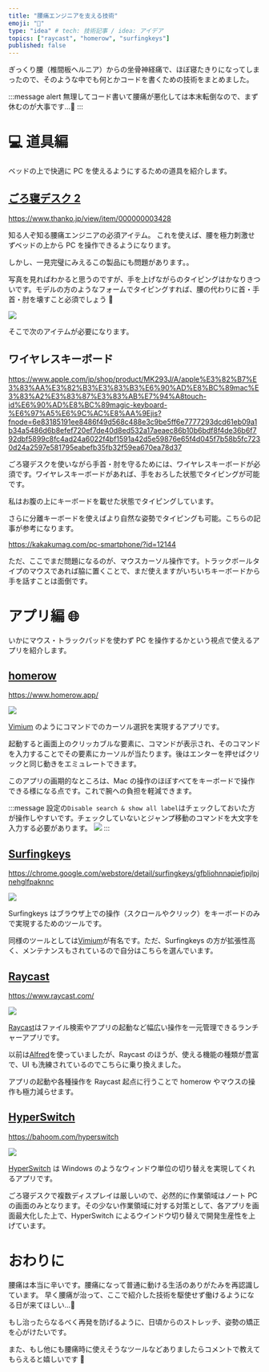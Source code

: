 ```yaml
---
title: "腰痛エンジニアを支える技術"
emoji: "🏥"
type: "idea" # tech: 技術記事 / idea: アイデア
topics: ["raycast", "homerow", "surfingkeys"]
published: false
---
```


ぎっくり腰（椎間板ヘルニア）からの坐骨神経痛で、ほぼ寝たきりになってしまったので、そのような中でも何とかコードを書くための技術をまとめました。

:::message alert
無理してコード書いて腰痛が悪化しては本末転倒なので、まず休むのが大事です...🙏
:::

# 💻 道具編

ベッドの上で快適に PC を使えるようにするための道具を紹介します。

## [ごろ寝デスク 2](https://www.thanko.jp/view/item/000000003428)

https://www.thanko.jp/view/item/000000003428

知る人ぞ知る腰痛エンジニアの必須アイテム。
これを使えば、腰を極力刺激せずベッドの上から PC を操作できるようになります。

しかし、一見完璧にみえるこの製品にも問題があります。。

写真を見ればわかると思うのですが、手を上げながらのタイピングはかなりきついです。モデルの方のようなフォームでタイピングすれば、腰の代わりに首・手首・肘を壊すこと必須でしょう 🥲

![](/images/a596e3325ba865/2023-01-30-16-20-24.png)

そこで次のアイテムが必要になります。

## ワイヤレスキーボード

https://www.apple.com/jp/shop/product/MK293J/A/apple%E3%82%B7%E3%83%AA%E3%82%B3%E3%83%B3%E6%90%AD%E8%BC%89mac%E3%83%A2%E3%83%87%E3%83%AB%E7%94%A8touch-id%E6%90%AD%E8%BC%89magic-keyboard-%E6%97%A5%E6%9C%AC%E8%AA%9Ejis?fnode=6e83185191ee8486f49d568c488e3c9be5ff6e7777293dcd61eb09a1b34a5486d6b8efef720ef7de40d8ed532a17aeaec86b10b6bdf8f4de36b6f792dbf5899c8fc4ad24a6022f4bf1591a42d5e59876e65f4d045f7b58b5fc7230d24a2597e581795eabefb35fb32f59ea670ea78d37

ごろ寝デスクを使いながら手首・肘を守るためには、ワイヤレスキーボードが必須です。ワイヤレスキーボードがあれば、手をおろした状態でタイピングが可能です。

私はお腹の上にキーボードを載せた状態でタイピングしています。

さらに分離キーボードを使えばより自然な姿勢でタイピングも可能。こちらの記事が参考になります。

https://kakakumag.com/pc-smartphone/?id=12144

ただ、ここでまだ問題になるのが、マウスカーソル操作です。トラックボールタイプのマウスであれば脇に置くことで、まだ使えますがいちいちキーボードから手を話すことは面倒です。

# アプリ編 🌐

いかにマウス・トラックパッドを使わず PC を操作するかという視点で使えるアプリを紹介します。

## [homerow](https://www.homerow.app/)

https://www.homerow.app/

![](/images/a596e3325ba865/homerow.gif)

[Vimium](https://chrome.google.com/webstore/detail/vimium/dbepggeogbaibhgnhhndojpepiihcmeb?hl=ja) のようにコマンドでのカーソル選択を実現するアプリです。

起動すると画面上のクリッカブルな要素に、コマンドが表示され、そのコマンドを入力することでその要素にカーソルが当たります。後はエンターを押せばクリックと同じ動きをエミュレートできます。

このアプリの画期的なところは、Mac の操作のほぼすべてをキーボードで操作できる様になる点です。これで腕への負担を軽減できます。

:::message
設定の`Disable search & show all label`はチェックしておいた方が操作しやすいです。チェックしていないとジャンプ移動のコマンドを大文字を入力する必要があります。
![](/images/a596e3325ba865/2023-01-30-18-44-02.png)
:::

## [Surfingkeys](https://chrome.google.com/webstore/detail/surfingkeys/gfbliohnnapiefjpjlpjnehglfpaknnc)

https://chrome.google.com/webstore/detail/surfingkeys/gfbliohnnapiefjpjlpjnehglfpaknnc

![](/images/a596e3325ba865/2023-01-30-18-25-59.png)

Surfingkeys はブラウザ上での操作（スクロールやクリック）をキーボードのみで実現するためのツールです。

同様のツールとしては[Vimium](https://chrome.google.com/webstore/detail/vimium/dbepggeogbaibhgnhhndojpepiihcmeb?hl=ja)が有名です。ただ、Surfingkeys の方が拡張性高く、メンテナンスもされているので自分はこちらを選んでいます。

## [Raycast](https://www.raycast.com/)

https://www.raycast.com/

![](/images/a596e3325ba865/2023-01-30-18-24-35.png)

[Raycast](https://www.raycast.com/)はファイル検索やアプリの起動など幅広い操作を一元管理できるランチャーアプリです。

以前は[Alfred](https://www.alfredapp.com/)を使っていましたが、Raycast のほうが、使える機能の種類が豊富で、UI も洗練されているのでこちらに乗り換えました。

アプリの起動や各種操作を Raycast 起点に行うことで homerow やマウスの操作も極力減らせます。

## [HyperSwitch](https://bahoom.com/hyperswitch)

https://bahoom.com/hyperswitch

![](/images/a596e3325ba865/2023-01-30-18-39-12.png)

[HyperSwitch](https://bahoom.com/hyperswitch) は Windows のようなウィンドウ単位の切り替えを実現してくれるアプリです。

ごろ寝デスクで複数ディスプレイは厳しいので、必然的に作業領域はノート PC の画面のみとなります。その少ない作業領域に対する対策として、各アプリを画面最大化した上で、HyperSwitch によるウインドウ切り替えで開発生産性を上げています。

# おわりに

腰痛は本当に辛いです。腰痛になって普通に動ける生活のありがたみを再認識しています。
早く腰痛が治って、ここで紹介した技術を駆使せず働けるようになる日が来てほしい...🥲

もし治ったらなるべく再発を防げるように、日頃からのストレッチ、姿勢の矯正を心がけたいです。

また、もし他にも腰痛時に使えそうなツールなどありましたらコメントで教えてもらえると嬉しいです 🙏
